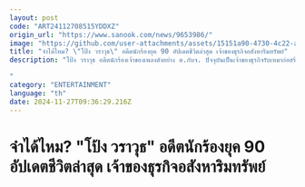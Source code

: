 ```yaml
---
layout: post
code: "ART24112708515YDDXZ"
origin_url: "https://www.sanook.com/news/9653986/"
image: "https://github.com/user-attachments/assets/15151a90-4730-4c22-a297-b8fba6a31f11"
title: "จำได้ไหม? \"โป้ง วราวุธ\" อดีตนักร้องยุค 90 อัปเดตชีวิตล่าสุด เจ้าของธุรกิจอสังหาริมทรัพย์"
description: "โป้ง วราวุธ อดีตนักร้องเจ้าของเพลงดังอย่าง ต.กับจ. ปัจจุบันเป็นเจ้าของธุรกิจรับเหมาก่อสร้างและอสังหาริมทรัพย์

"
category: "ENTERTAINMENT"
language: "th"
date: 2024-11-27T09:36:29.216Z
---
```


# จำได้ไหม? "โป้ง วราวุธ" อดีตนักร้องยุค 90 อัปเดตชีวิตล่าสุด เจ้าของธุรกิจอสังหาริมทรัพย์